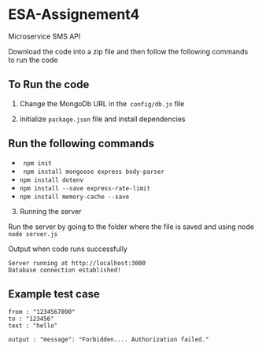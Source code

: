 # ESA-Assignement4
Microservice SMS API

Download the code into a zip file and then follow the following commands to run the code

## To Run the code

1. Change the MongoDb URL in the``` config/db.js``` file

2. Initialize ```package.json``` file and install dependencies

## Run the following commands 

- ``` npm init```
- ``` npm install mongoose express body-parser```
- ```npm install dotenv```
- ```npm install --save express-rate-limit```
- ```npm install memory-cache --save```

3. Running the server 
 
 Run the server by going to the folder where the file is saved and using node ```node server.js```
 
 Output when code runs successfully
 ```
 Server running at http://localhost:3000
 Database connection established!
 ```
 
## Example test case
 ```
 from : "1234567890"
 to : "123456"
 text : "hello"
 
 output : "message": "Forbidden.... Authorization failed."
```
